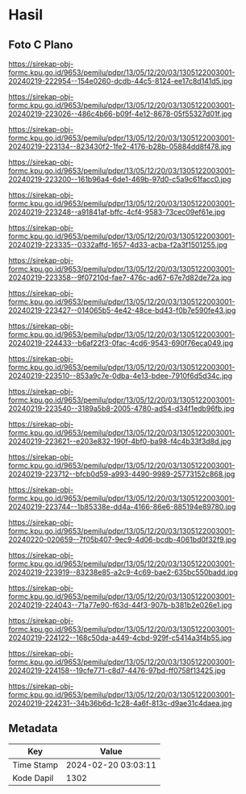 # Hasil

## Foto C Plano

https://sirekap-obj-formc.kpu.go.id/9653/pemilu/pdpr/13/05/12/20/03/1305122003001-20240219-222954--154e0260-dcdb-44c5-8124-ee17c8d141d5.jpg

https://sirekap-obj-formc.kpu.go.id/9653/pemilu/pdpr/13/05/12/20/03/1305122003001-20240219-223026--486c4b66-b09f-4e12-8678-05f55327d01f.jpg

https://sirekap-obj-formc.kpu.go.id/9653/pemilu/pdpr/13/05/12/20/03/1305122003001-20240219-223134--823430f2-1fe2-4176-b28b-05884dd8f478.jpg

https://sirekap-obj-formc.kpu.go.id/9653/pemilu/pdpr/13/05/12/20/03/1305122003001-20240219-223200--161b96a4-6de1-469b-97d0-c5a9c61facc0.jpg

https://sirekap-obj-formc.kpu.go.id/9653/pemilu/pdpr/13/05/12/20/03/1305122003001-20240219-223248--a91841af-bffc-4cf4-9583-73cec09ef61e.jpg

https://sirekap-obj-formc.kpu.go.id/9653/pemilu/pdpr/13/05/12/20/03/1305122003001-20240219-223335--0332affd-1657-4d33-acba-f2a3f1501255.jpg

https://sirekap-obj-formc.kpu.go.id/9653/pemilu/pdpr/13/05/12/20/03/1305122003001-20240219-223358--9f07210d-fae7-476c-ad67-67e7d82de72a.jpg

https://sirekap-obj-formc.kpu.go.id/9653/pemilu/pdpr/13/05/12/20/03/1305122003001-20240219-223427--014065b5-4e42-48ce-bd43-f0b7e590fe43.jpg

https://sirekap-obj-formc.kpu.go.id/9653/pemilu/pdpr/13/05/12/20/03/1305122003001-20240219-224433--b6af22f3-0fac-4cd6-9543-690f76eca049.jpg

https://sirekap-obj-formc.kpu.go.id/9653/pemilu/pdpr/13/05/12/20/03/1305122003001-20240219-223510--853a9c7e-0dba-4e13-bdee-7910f6d5d34c.jpg

https://sirekap-obj-formc.kpu.go.id/9653/pemilu/pdpr/13/05/12/20/03/1305122003001-20240219-223540--3189a5b8-2005-4780-ad54-d34f1edb96fb.jpg

https://sirekap-obj-formc.kpu.go.id/9653/pemilu/pdpr/13/05/12/20/03/1305122003001-20240219-223621--e203e832-190f-4bf0-ba98-f4c4b33f3d8d.jpg

https://sirekap-obj-formc.kpu.go.id/9653/pemilu/pdpr/13/05/12/20/03/1305122003001-20240219-223712--bfcb0d59-a993-4490-9989-25773152c868.jpg

https://sirekap-obj-formc.kpu.go.id/9653/pemilu/pdpr/13/05/12/20/03/1305122003001-20240219-223744--1b85338e-dd4a-4166-86e6-885194e89780.jpg

https://sirekap-obj-formc.kpu.go.id/9653/pemilu/pdpr/13/05/12/20/03/1305122003001-20240220-020659--7f05b407-9ec9-4d06-bcdb-4061bd0f32f9.jpg

https://sirekap-obj-formc.kpu.go.id/9653/pemilu/pdpr/13/05/12/20/03/1305122003001-20240219-223919--83238e85-a2c9-4c69-bae2-635bc550badd.jpg

https://sirekap-obj-formc.kpu.go.id/9653/pemilu/pdpr/13/05/12/20/03/1305122003001-20240219-224043--71a77e90-f63d-44f3-907b-b381b2e026e1.jpg

https://sirekap-obj-formc.kpu.go.id/9653/pemilu/pdpr/13/05/12/20/03/1305122003001-20240219-224122--168c50da-a449-4cbd-929f-c5414a3f4b55.jpg

https://sirekap-obj-formc.kpu.go.id/9653/pemilu/pdpr/13/05/12/20/03/1305122003001-20240219-224158--19cfe771-c8d7-4476-97bd-ff0758f13425.jpg

https://sirekap-obj-formc.kpu.go.id/9653/pemilu/pdpr/13/05/12/20/03/1305122003001-20240219-224231--34b36b6d-1c28-4a6f-813c-d9ae31c4daea.jpg


## Metadata

| Key        | Value               |
| ---------- | ------------------- |
| Time Stamp | 2024-02-20 03:03:11 |
| Kode Dapil | 1302                |




